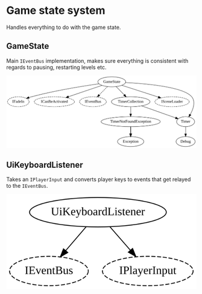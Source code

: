 # Game state system

Handles everything to do with the game state.

## GameState

Main `IEventBus` implementation, makes sure everything is consistent with regards to pausing, restarting levels etc.

![GameState](GameState.svg)

## UiKeyboardListener

Takes an `IPlayerInput` and converts player keys to events that get relayed to the `IEventBus`.

![UiKeyboardListener](UiKeyboardListener.svg)

